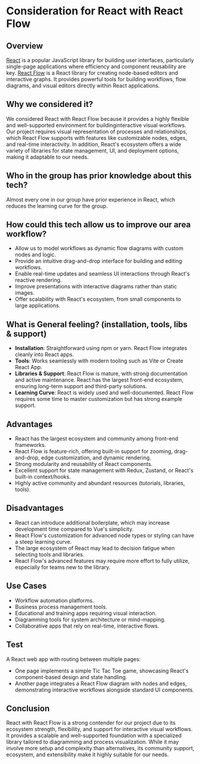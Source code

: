 # Consideration for React with React Flow

## Overview
[React](https://react.dev/) is a popular JavaScript library for
building user interfaces, particularly single-page applications
where efficiency and component reusability are key.
[React Flow](https://reactflow.dev/) is a React library for
creating node-based editors and interactive graphs.
It provides powerful tools for building workflows,
flow diagrams, and visual editors directly within React applications.

## Why we considered it?
We considered React with React Flow because it provides a
highly flexible and well-supported environment for buildinginteractive visual workflows.
Our project requires visual representation of processes and
relationships, which React Flow supports with features like
customizable nodes, edges, and real-time interactivity.
In addition, React's ecosystem offers a wide variety of libraries
for state management, UI, and deployment options, making it adaptable to our needs.

## Who in the group has prior knowledge about this tech?
Almost every one in our group have prior experience in React,
which reduces the learning curve for the group.

## How could this tech allow us to improve our area workflow?
- Allow us to model workflows as dynamic flow diagrams with custom nodes and logic.
- Provide an intuitive drag-and-drop interface for building and editing workflows.
- Enable real-time updates and seamless UI interactions through React's reactive rendering.
- Improve presentations with interactive diagrams rather than static images.
- Offer scalability with React's ecosystem, from small components to large applications.

## What is General feeling? (installation, tools, libs & support)
- **Installation**: Straightforward using npm or yarn. React Flow integrates cleanly into React apps.
- **Tools**: Works seamlessly with modern tooling such as Vite or Create React App.
- **Libraries & Support**: React Flow is mature, with strong
documentation and active maintenance. React has the largest
front-end ecosystem, ensuring long-term support and third-party solutions.
- **Learning Curve**: React is widely used and well-documented.
React Flow requires some time to master customization but has strong example support.

## Advantages
- React has the largest ecosystem and community among front-end frameworks.
- React Flow is feature-rich, offering built-in support for zooming,
drag-and-drop, edge customization, and dynamic rendering.
- Strong modularity and reusability of React components.
- Excellent support for state management with Redux, Zustand, or React's built-in context/hooks.
- Highly active community and abundant resources (tutorials, libraries, tools).

## Disadvantages
- React can introduce additional boilerplate, which may increase development time compared to Vue's simplicity.
- React Flow's customization for advanced node types or styling can have a steep learning curve.
- The large ecosystem of React may lead to decision fatigue when selecting tools and libraries.
- React Flow's advanced features may require more effort to fully utilize, especially for teams new to the library.

## Use Cases
- Workflow automation platforms.
- Business process management tools.
- Educational and training apps requiring visual interaction.
- Diagramming tools for system architecture or mind-mapping.
- Collaborative apps that rely on real-time, interactive flows.

## Test
A React web app with routing between multiple pages:
- One page implements a simple Tic Tac Toe game, showcasing React's
component-based design and state handling.
- Another page integrates a React Flow diagram with nodes and edges,
demonstrating interactive workflows alongside standard UI components.

## Conclusion
React with React Flow is a strong contender for our project due to its
ecosystem strength, flexibility, and support for interactive visual workflows.
It provides a scalable and well-supported foundation with a specialized
library tailored to diagramming and process visualization.
While it may involve more setup and complexity than alternatives,
its community support, ecosystem, and extensibility make it highly suitable for our needs.
